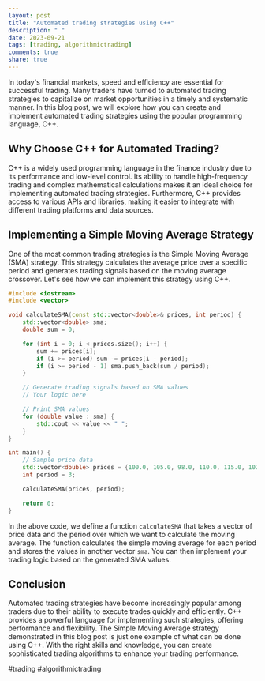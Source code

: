 ```yaml
---
layout: post
title: "Automated trading strategies using C++"
description: " "
date: 2023-09-21
tags: [trading, algorithmictrading]
comments: true
share: true
---
```


In today's financial markets, speed and efficiency are essential for successful trading. Many traders have turned to automated trading strategies to capitalize on market opportunities in a timely and systematic manner. In this blog post, we will explore how you can create and implement automated trading strategies using the popular programming language, C++.

## Why Choose C++ for Automated Trading?

C++ is a widely used programming language in the finance industry due to its performance and low-level control. Its ability to handle high-frequency trading and complex mathematical calculations makes it an ideal choice for implementing automated trading strategies. Furthermore, C++ provides access to various APIs and libraries, making it easier to integrate with different trading platforms and data sources.

## Implementing a Simple Moving Average Strategy

One of the most common trading strategies is the Simple Moving Average (SMA) strategy. This strategy calculates the average price over a specific period and generates trading signals based on the moving average crossover. Let's see how we can implement this strategy using C++.

```cpp
#include <iostream>
#include <vector>

void calculateSMA(const std::vector<double>& prices, int period) {
    std::vector<double> sma;
    double sum = 0;

    for (int i = 0; i < prices.size(); i++) {
        sum += prices[i];
        if (i >= period) sum -= prices[i - period];
        if (i >= period - 1) sma.push_back(sum / period);
    }

    // Generate trading signals based on SMA values
    // Your logic here

    // Print SMA values
    for (double value : sma) {
        std::cout << value << " ";
    }
}

int main() {
    // Sample price data
    std::vector<double> prices = {100.0, 105.0, 98.0, 110.0, 115.0, 102.0, 120.0};
    int period = 3;

    calculateSMA(prices, period);

    return 0;
}
```

In the above code, we define a function `calculateSMA` that takes a vector of price data and the period over which we want to calculate the moving average. The function calculates the simple moving average for each period and stores the values in another vector `sma`. You can then implement your trading logic based on the generated SMA values.

## Conclusion

Automated trading strategies have become increasingly popular among traders due to their ability to execute trades quickly and efficiently. C++ provides a powerful language for implementing such strategies, offering performance and flexibility. The Simple Moving Average strategy demonstrated in this blog post is just one example of what can be done using C++. With the right skills and knowledge, you can create sophisticated trading algorithms to enhance your trading performance.

#trading #algorithmictrading